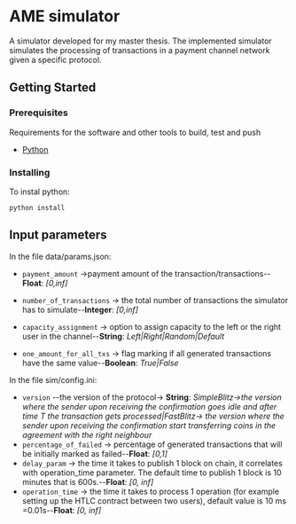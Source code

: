 # AME simulator

A simulator developed for my master thesis.
The implemented simulator simulates the processing of transactions in a payment channel network given a specific protocol.




## Getting Started

### Prerequisites

Requirements for the software and other tools to build, test and push 
- [Python](https://www.python.org/downloads/)



### Installing

To instal python:
    
    python install 


## Input parameters

In the file data/params.json:

-  `payment_amount` ->payment amount of the transaction/transactions--**Float**: *[0,inf]*
-  `number_of_transactions` -> the total number of transactions the simulator has to simulate--**Integer**: *[0,inf]*

-  `capacity_assignment` -> option to assign capacity to the left or the right user in the channel--**String**: *Left|Right|Random|Default*
- `one_amount_for_all_txs` -> flag marking if all generated transactions have the same value--**Boolean**: *True|False*

In the file sim/config.ini:

- `version` --the version of the protocol-> **String**: *SimpleBlitz->the version where the sender upon receiving the confirmation goes idle and after time T the transaction gets processed|FastBlitz-> the version where the sender upon receiving the confirmation start transferring coins in the agreement with the right neighbour*
- `percentage_of_failed` -> percentage of generated transactions that will be initially marked as failed--**Float**: *[0,1]*
- `delay_param` -> the time it takes to publish 1 block on chain, it correlates with operation_time parameter. The default time to publish 1 block is 10 minutes that is 600s.--**Float**: *[0, inf]*
- `operation_time` -> the time it takes to process 1 operation (for example setting up the HTLC contract between two users), default value is 10 ms =0.01s--**Float**: *[0, inf]*
